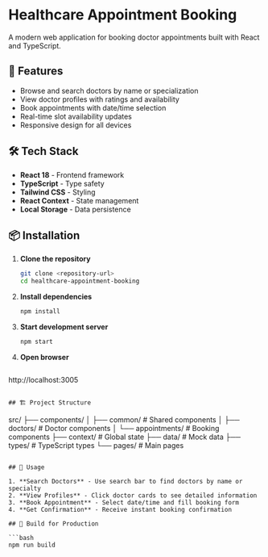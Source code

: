 # Healthcare Appointment Booking

A modern web application for booking doctor appointments built with React and TypeScript.

## 🚀 Features

- Browse and search doctors by name or specialization
- View doctor profiles with ratings and availability
- Book appointments with date/time selection
- Real-time slot availability updates
- Responsive design for all devices

## 🛠️ Tech Stack

- **React 18** - Frontend framework
- **TypeScript** - Type safety
- **Tailwind CSS** - Styling
- **React Context** - State management
- **Local Storage** - Data persistence

## 📦 Installation

1. **Clone the repository**
   ```bash
   git clone <repository-url>
   cd healthcare-appointment-booking
   ```

2. **Install dependencies**
   ```bash
   npm install
   ```

3. **Start development server**
   ```bash
   npm start
   ```

4. **Open browser**
   ```
  http://localhost:3005
   ```

## 🏗️ Project Structure

```
src/
├── components/
│   ├── common/          # Shared components
│   ├── doctors/         # Doctor components
│   └── appointments/    # Booking components
├── context/             # Global state
├── data/               # Mock data
├── types/              # TypeScript types
└── pages/              # Main pages
```

## 📱 Usage

1. **Search Doctors** - Use search bar to find doctors by name or specialty
2. **View Profiles** - Click doctor cards to see detailed information
3. **Book Appointment** - Select date/time and fill booking form
4. **Get Confirmation** - Receive instant booking confirmation

## 🚀 Build for Production

```bash
npm run build
```


